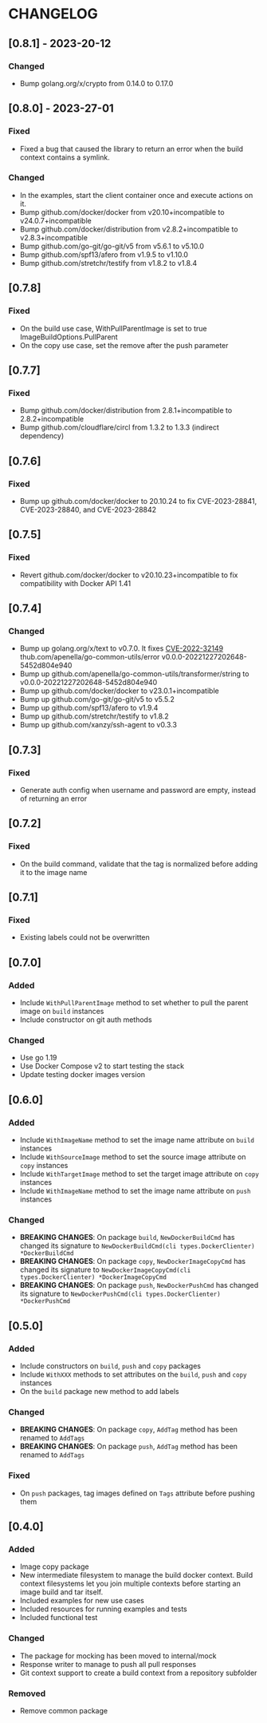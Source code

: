 # CHANGELOG

## [0.8.1] - 2023-20-12

### Changed

- Bump golang.org/x/crypto from 0.14.0 to 0.17.0

## [0.8.0] - 2023-27-01

### Fixed

- Fixed a bug that caused the library to return an error when the build context contains a symlink.

### Changed

- In the examples, start the client container once and execute actions on it.
- Bump github.com/docker/docker from v20.10+incompatible to v24.0.7+incompatible
- Bump github.com/docker/distribution from v2.8.2+incompatible to v2.8.3+incompatible
- Bump github.com/go-git/go-git/v5 from v5.6.1 to v5.10.0
- Bump github.com/spf13/afero from v1.9.5 to v1.10.0
- Bump github.com/stretchr/testify from v1.8.2 to v1.8.4

## [0.7.8]

### Fixed

- On the build use case, WithPullParentImage is set to true ImageBuildOptions.PullParent
- On the copy use case, set the remove after the push parameter

## [0.7.7]

### Fixed

- Bump github.com/docker/distribution from 2.8.1+incompatible to 2.8.2+incompatible
- Bump github.com/cloudflare/circl from 1.3.2 to 1.3.3 (indirect dependency)

## [0.7.6]

### Fixed

- Bump up github.com/docker/docker to 20.10.24 to fix CVE-2023-28841, CVE-2023-28840, and CVE-2023-28842

## [0.7.5]

### Fixed

- Revert github.com/docker/docker to v20.10.23+incompatible to fix compatibility with Docker API 1.41

## [0.7.4]

### Changed

- Bump up golang.org/x/text to v0.7.0. It fixes [CVE-2022-32149](https://cve.mitre.org/cgi-bin/cvename.cgi?name=CVE-2022-32149)
thub.com/apenella/go-common-utils/error v0.0.0-20221227202648-5452d804e940
- Bump up github.com/apenella/go-common-utils/transformer/string to v0.0.0-20221227202648-5452d804e940
- Bump up github.com/docker/docker to v23.0.1+incompatible
- Bump up github.com/go-git/go-git/v5 to v5.5.2
- Bump up github.com/spf13/afero to v1.9.4
- Bump up github.com/stretchr/testify to v1.8.2
- Bump up github.com/xanzy/ssh-agent to v0.3.3

## [0.7.3]

### Fixed

- Generate auth config when username and password are empty, instead of returning an error

## [0.7.2]

### Fixed

- On the build command, validate that the tag is normalized before adding it to the image name

## [0.7.1]

### Fixed

- Existing labels could not be overwritten

## [0.7.0]

### Added

- Include `WithPullParentImage` method to set whether to pull the parent image on `build` instances
- Include constructor on git auth methods

### Changed

- Use go 1.19
- Use Docker Compose v2 to start testing the stack
- Update testing docker images version

## [0.6.0]

### Added

- Include `WithImageName` method to set the image name attribute on `build` instances
- Include `WithSourceImage` method to set the source image attribute on `copy` instances
- Include `WithTargetImage` method to set the target image attribute on `copy` instances
- Include `WithImageName` method to set the image name attribute on `push` instances

### Changed

- **BREAKING CHANGES**: On package `build`, `NewDockerBuildCmd` has changed its signature to `NewDockerBuildCmd(cli types.DockerClienter) *DockerBuildCmd`
- **BREAKING CHANGES**: On package `copy`, `NewDockerImageCopyCmd` has changed its signature to `NewDockerImageCopyCmd(cli types.DockerClienter) *DockerImageCopyCmd`
- **BREAKING CHANGES**: On package `push`, `NewDockerPushCmd` has changed its signature to `NewDockerPushCmd(cli types.DockerClienter) *DockerPushCmd`

## [0.5.0]

### Added

- Include constructors on `build`, `push` and `copy` packages
- Include `WithXXX` methods to set attributes on the `build`, `push` and `copy` instances
- On the `build` package new method to add labels

### Changed

- **BREAKING CHANGES**: On package `copy`, `AddTag` method has been renamed to `AddTags`
- **BREAKING CHANGES**: On package `push`, `AddTag` method has been renamed to `AddTags`

### Fixed

- On `push` packages, tag images defined on `Tags` attribute before pushing them

## [0.4.0]

### Added

- Image copy package
- New intermediate filesystem to manage the build docker context. Build context filesystems let you join multiple contexts before starting an image build and tar itself.
- Included examples for new use cases
- Included resources for running examples and tests
- Included functional test

### Changed

- The package for mocking has been moved to internal/mock
- Response writer to manage to push all pull responses
- Git context support to create a build context from a repository subfolder

### Removed

- Remove common package
